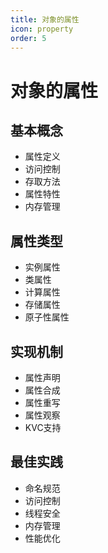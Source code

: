 ```yaml
---
title: 对象的属性
icon: property
order: 5
---
```


# 对象的属性

## 基本概念
- 属性定义
- 访问控制
- 存取方法
- 属性特性
- 内存管理

## 属性类型
- 实例属性
- 类属性
- 计算属性
- 存储属性
- 原子性属性

## 实现机制
- 属性声明
- 属性合成
- 属性重写
- 属性观察
- KVC支持

## 最佳实践
- 命名规范
- 访问控制
- 线程安全
- 内存管理
- 性能优化
